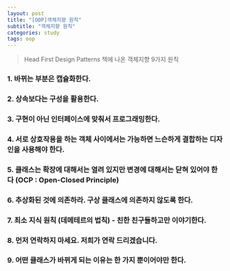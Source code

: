 ```yaml
---
layout: post
title: "[OOP]객체지향 원칙"
subtitle: "객체지향 원칙"
categories: study
tags: oop
---
```

> Head First Design Patterns 책에 나온 객체지향 9가지 원칙

### 1. 바뀌는 부분은 캡슐화한다.
### 2. 상속보다는 구성을 활용한다.
### 3. 구현이 아닌 인터페이스에 맞춰서 프로그래밍한다.
### 4. 서로 상호작용을 하는 객체 사이에서는 가능하면 느슨하게 결합하는 디자인을 사용해야 한다.
### 5. 클래스는 확장에 대해서는 열려 있지만 변경에 대해서는 닫혀 있어야 한다 (OCP : Open-Closed Principle)
### 6. 추상화된 것에 의존하라. 구상 클래스에 의존하지 않도록 한다.
### 7. 최소 지식 원칙 (데메테르의 법칙) - 친한 친구들하고만 이야기한다.
### 8. 먼저 연락하지 마세요. 저희가 연락 드리겠습니다.
### 9. 어떤 클래스가 바뀌게 되는 이유는 한 가지 뿐이어야만 한다.